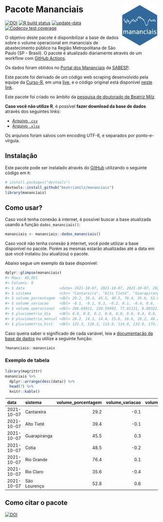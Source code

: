
<!-- README.md is generated from README.Rmd. Please edit that file -->

# Pacote Mananciais <img src="man/figures/hexlogo.png" align="right" width = "120px"/>

<!-- badges: start -->

[![DOI](https://zenodo.org/badge/DOI/10.5281/zenodo.4733056.svg)](https://doi.org/10.5281/zenodo.4733056)
[![R build
status](https://github.com/beatrizmilz/mananciais/workflows/R-CMD-check/badge.svg)](https://github.com/beatrizmilz/mananciais/actions)
[![update-data](https://github.com/beatrizmilz/mananciais/actions/workflows/2-update_data.yaml/badge.svg)](https://github.com/beatrizmilz/mananciais/actions/workflows/2-update_data.yaml)
[![Codecov test
coverage](https://codecov.io/gh/beatrizmilz/mananciais/branch/master/graph/badge.svg)](https://codecov.io/gh/beatrizmilz/mananciais?branch=master)
<!-- badges: end -->

O objetivo deste pacote é disponibilizar a base de dados sobre o volume
operacional em mananciais de abastecimento público na Região
Metropolitana de São Paulo (SP - Brasil). O pacote é atualizado
diariamente através de um workflow com [GitHub
Actions](https://github.com/beatrizmilz/mananciais/actions).

Os dados foram obtidos no [Portal dos
Mananciais](http://mananciais.sabesp.com.br/Situacao) da
[SABESP](http://site.sabesp.com.br/site/Default.aspx).

Este pacote foi derivado de um código web scraping desenvolvido pela
equipe da [Curso-R](https://www.curso-r.com/), em uma
[live](https://youtu.be/jvZIxrMmOcQ), e o código original está
disponível [neste
link](https://github.com/curso-r/lives/blob/master/drafts/20200730_scraper_sabesp.R).

Este pacote foi criado no âmbito da [pesquisa de doutorado de Beatriz
Milz](https://beatrizmilz.github.io/tese/).

**Caso você não utilize R**, é possível **fazer download da base de
dados** através dos seguintes links:

  - [Arquivo
    `.csv`](https://github.com/beatrizmilz/mananciais/raw/master/inst/extdata/mananciais.csv)
  - [Arquivo
    `.xlsx`](https://github.com/beatrizmilz/mananciais/blob/master/inst/extdata/mananciais.xlsx?raw=true)

Os arquivos foram salvos com encoding UTF-8, e separados por
ponto-e-vírgula.

## Instalação

Este pacote pode ser instalado através do [GitHub](https://github.com/)
utilizando o seguinte código em `R`:

``` r
# install.packages("devtools")
devtools::install_github("beatrizmilz/mananciais")
library(mananciais)
```

## Como usar?

Caso você tenha conexão à internet, é possível buscar a base atualizada
usando a função `dados_mananciais()`:

``` r
mananciais <- mananciais::dados_mananciais() 
```

Caso você não tenha conexão à internet, você pode utilizar a base
disponível no pacote. Porém as mesmas estarão atualizadas até a data em
que você instalou (ou atualizou) o pacote.

Abaixo segue um exemplo da base disponível:

``` r
dplyr::glimpse(mananciais)
#> Rows: 49,051
#> Columns: 8
#> $ data                <date> 2021-10-07, 2021-10-07, 2021-10-07, 2021-10-07, 2…
#> $ sistema             <chr> "Cantareira", "Alto Tietê", "Guarapiranga", "Cotia…
#> $ volume_porcentagem  <dbl> 29.2, 39.4, 45.5, 48.5, 76.4, 35.6, 52.8, 29.3, 39…
#> $ volume_variacao     <dbl> -0.1, -0.1, 0.3, -0.2, 0.1, -0.4, 0.6, -0.2, -0.2,…
#> $ volume_operacional  <dbl> 286.69921, 220.59493, 77.81121, 8.00322, 85.73021,…
#> $ pluviometria_dia    <dbl> 0.8, 0.0, 0.2, 0.0, 0.0, 0.8, 0.4, 0.0, 0.1, 0.0, …
#> $ pluviometria_mensal <dbl> 28.2, 14.3, 14.4, 15.6, 16.6, 20.2, 48.2, 27.4, 14…
#> $ pluviometria_hist   <dbl> 122.3, 110.3, 113.9, 114.0, 133.0, 174.7, 140.5, 1…
```

Caso queira saber o significado de cada variável, leia a [documentação
da base de
dados](https://beatrizmilz.github.io/mananciais/reference/mananciais.html)
ou utilize a seguinte função:

``` r
?mananciais::mananciais
```

### Exemplo de tabela

``` r
library(magrittr)
mananciais %>% 
  dplyr::arrange(desc(data)) %>% 
  head(7) %>%
  knitr::kable()
```

| data       | sistema      | volume\_porcentagem | volume\_variacao | volume\_operacional | pluviometria\_dia | pluviometria\_mensal | pluviometria\_hist |
| :--------- | :----------- | ------------------: | ---------------: | ------------------: | ----------------: | -------------------: | -----------------: |
| 2021-10-07 | Cantareira   |                29.2 |            \-0.1 |           286.69921 |               0.8 |                 28.2 |              122.3 |
| 2021-10-07 | Alto Tietê   |                39.4 |            \-0.1 |           220.59493 |               0.0 |                 14.3 |              110.3 |
| 2021-10-07 | Guarapiranga |                45.5 |              0.3 |            77.81121 |               0.2 |                 14.4 |              113.9 |
| 2021-10-07 | Cotia        |                48.5 |            \-0.2 |             8.00322 |               0.0 |                 15.6 |              114.0 |
| 2021-10-07 | Rio Grande   |                76.4 |              0.1 |            85.73021 |               0.0 |                 16.6 |              133.0 |
| 2021-10-07 | Rio Claro    |                35.6 |            \-0.4 |             4.86900 |               0.8 |                 20.2 |              174.7 |
| 2021-10-07 | São Lourenço |                52.8 |              0.6 |            46.86410 |               0.4 |                 48.2 |              140.5 |

## Como citar o pacote

[![DOI](https://zenodo.org/badge/DOI/10.5281/zenodo.4733056.svg)](https://doi.org/10.5281/zenodo.4733056)
